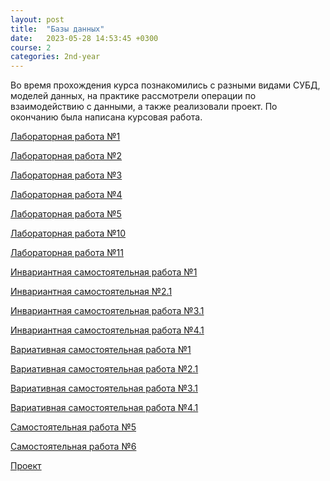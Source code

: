 ```yaml
---
layout: post
title:  "Базы данных"
date:   2023-05-28 14:53:45 +0300
course: 2
categories: 2nd-year
---
```

 
Во время прохождения курса познакомились с разными видами СУБД, моделей данных, на практике рассмотрели операции по взаимодействию с данными, а также реализовали проект. По окончанию была написана курсовая работа.

<div>
    <p><a href="https://docs.google.com/document/d/12Pp9Zy6P1KewQxHnQr8p95NlVi-6Dt4x/edit?usp=sharing&ouid=110261998997303460169&rtpof=true&sd=true">Лабораторная работа №1</a></p>
    <p><a href="https://docs.google.com/document/d/1VGsjx1elv45NiEK52E4YmADJ-ZzuW-Hg/edit?usp=sharing&ouid=110261998997303460169&rtpof=true&sd=true">Лабораторная работа №2</a></p>
    <p><a href="https://docs.google.com/document/d/19J-V0OLG4n5TD0o-pB6UN7BiwYM7KhjX/edit?usp=sharing&ouid=110261998997303460169&rtpof=true&sd=true">Лабораторная работа №3</a></p>
    <p><a href="https://docs.google.com/document/d/13OJwJAYN-TLKZyvxp_XaUMmNogNr7jsV/edit?usp=sharing&ouid=110261998997303460169&rtpof=true&sd=true">Лабораторная работа №4</a></p>
    <p><a href="https://docs.google.com/document/d/1Zpgup3wv6KMAKJRtaqG-cQTyKGj80x2d/edit?usp=sharing&ouid=110261998997303460169&rtpof=true&sd=true">Лабораторная работа №5</a></p>
    <p><a href="https://docs.google.com/document/d/12GjIU3DXgJOx6qK3poObuDiW_ujv7-K7/edit?usp=sharing&ouid=110261998997303460169&rtpof=true&sd=true">Лабораторная работа №10</a></p>
    <p><a href="https://docs.google.com/document/d/1nh9ykHOQPDOgbvVf-5ErhUWc7wjRDFvJ/edit?usp=sharing&ouid=110261998997303460169&rtpof=true&sd=true">Лабораторная работа №11</a></p>
    <p><a href="https://docs.google.com/document/d/1oPqiYvtFP92uvzhaR3z3E2KWBMNDaVQq/edit?usp=sharing&ouid=110261998997303460169&rtpof=true&sd=true">Инвариантная самостоятельная работа №1</a></p>
    <p><a href="https://docs.google.com/document/d/1-GzNJFBe2w7dhmsRCVgX6O6mBwtjf8UX/edit?usp=sharing&ouid=110261998997303460169&rtpof=true&sd=true">Инвариантная самостоятельная №2.1</a></p> 
    <p><a href="https://docs.google.com/document/d/1-tESFRIOqkq-nj6abMit240cGpInOWTa/edit?usp=sharing&ouid=110261998997303460169&rtpof=true&sd=true">Инвариантная самостоятельная работа №3.1</a></p>
    <p><a href="https://docs.google.com/document/d/1kiTmeWnrCOvJWwchgXYbDKzXiwfd_wRA/edit?usp=sharing&ouid=110261998997303460169&rtpof=true&sd=true">Инвариантная самостоятельная работа №4.1</a></p>
    <p><a href="https://docs.google.com/document/d/1UvLdtjsyQxF26ydU87cN__qLkgoUj01x/edit?usp=sharing&ouid=110261998997303460169&rtpof=true&sd=true">Вариативная самостоятельная работа №1</a></p>
    <p><a href="https://docs.google.com/document/d/1-lfbxenKZn7zg1MZxlfaY-6WZg6hDvtB/edit?usp=sharing&ouid=110261998997303460169&rtpof=true&sd=true">Вариативная самостоятельная работа №2.1</a></p>
    <p><a href="https://docs.google.com/document/d/1V3EQY-k_lh2HYeSov81qGdH85JJYFoot/edit?usp=sharing&ouid=110261998997303460169&rtpof=true&sd=true">Вариативная самостоятельная работа №3.1</a></p>
    <p><a href="https://docs.google.com/document/d/1TCT66ugAagC7PEVFHmjSsemSfcB7WAtp/edit?usp=sharing&ouid=110261998997303460169&rtpof=true&sd=true">Вариативная самостоятельная работа №4.1</a></p>
    <p><a href="https://docs.google.com/document/d/1T-94kIv9cvRuYM6RfHWGOUwcM2RFWci6/edit?usp=sharing&ouid=110261998997303460169&rtpof=true&sd=true">Самостоятельная работа №5</a></p>
    <p><a href="https://docs.google.com/presentation/d/1KIAhocSfm1qFZsn8D9gvEEmKLK7Mzlx4/edit?usp=sharing&ouid=110261998997303460169&rtpof=true&sd=true">Самостоятельная работа №6</a></p>
    <p><a href="https://docs.google.com/document/d/1h5kGnC3CC0OWu0Ow-Ma0PzMWA2-0kVX6/edit?usp=sharing&ouid=110261998997303460169&rtpof=true&sd=true">Проект</a></p>
</div>
